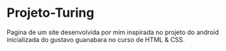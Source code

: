 # Projeto-Turing
 Pagina de um site desenvolvida por mim inspirada no projeto do android inicializada do gustavo guanabara no curso de HTML & CSS.
